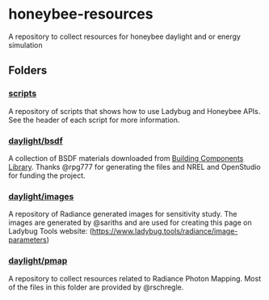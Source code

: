 # honeybee-resources
A repository to collect resources for honeybee daylight and or energy simulation

## Folders

### [scripts](https://github.com/ladybug-tools/honeybee-resources/tree/master/scripts)

A repository of scripts that shows how to use Ladybug and Honeybee APIs. See the header of each script for more information.

### [daylight/bsdf](https://github.com/ladybug-tools/honeybee-resources/tree/master/daylight/bsdf)

A collection of BSDF materials downloaded from [Building Components Library](https://bcl.nrel.gov/). Thanks @rpg777 for generating the files and NREL and OpenStudio for funding the project.

### [daylight/images](https://github.com/ladybug-tools/honeybee-resources/tree/master/daylight/images)

A repository of Radiance generated images for sensitivity study. The images are generated by @sariths and are used for creating this page on Ladybug Tools website: (https://www.ladybug.tools/radiance/image-parameters)

### [daylight/pmap](https://github.com/ladybug-tools/honeybee-resources/tree/master/daylight/pmap)

A repository to collect resources related to Radiance Photon Mapping. Most of the files in this folder are provided by @rschregle.
